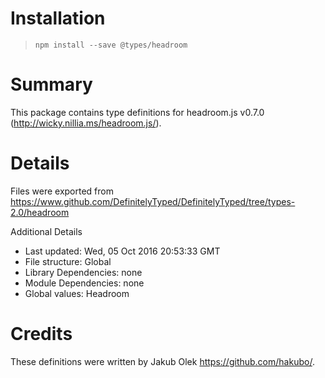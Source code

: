 # Installation
> `npm install --save @types/headroom`

# Summary
This package contains type definitions for headroom.js v0.7.0 (http://wicky.nillia.ms/headroom.js/).

# Details
Files were exported from https://www.github.com/DefinitelyTyped/DefinitelyTyped/tree/types-2.0/headroom

Additional Details
 * Last updated: Wed, 05 Oct 2016 20:53:33 GMT
 * File structure: Global
 * Library Dependencies: none
 * Module Dependencies: none
 * Global values: Headroom

# Credits
These definitions were written by Jakub Olek <https://github.com/hakubo/>.
